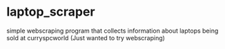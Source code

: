 # laptop_scraper
simple webscraping program that collects information about laptops being sold
at curryspcworld
(Just wanted to try webscraping) 
